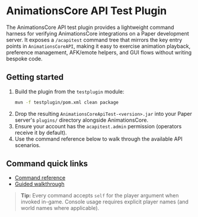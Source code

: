 # AnimationsCore API Test Plugin

The AnimationsCore API test plugin provides a lightweight command harness for verifying
AnimationsCore integrations on a Paper development server. It exposes a `/acapitest`
command tree that mirrors the key entry points in `AnimationsCoreAPI`, making it easy to
exercise animation playback, preference management, AFK/emote helpers, and GUI flows
without writing bespoke code.

## Getting started

1. Build the plugin from the `testplugin` module:
   ```bash
   mvn -f testplugin/pom.xml clean package
   ```
2. Drop the resulting `AnimationsCoreApiTest-<version>.jar` into your Paper server's
   `plugins/` directory alongside AnimationsCore.
3. Ensure your account has the `acapitest.admin` permission (operators receive it by
   default).
4. Use the command reference below to walk through the available API scenarios.

## Command quick links

* [Command reference](./API-Test-Command-Reference.md)
* [Guided walkthrough](./Guided-Test-Flow.md)

> **Tip:** Every command accepts `self` for the player argument when invoked in-game.
> Console usage requires explicit player names (and world names where applicable).
